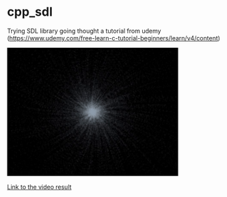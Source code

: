 # cpp_sdl
Trying SDL library going thought a tutorial from udemy (https://www.udemy.com/free-learn-c-tutorial-beginners/learn/v4/content)

<img src="./particle_explosion.gif" width="400">

[Link to the video result](./particle_explosion.mp4)
